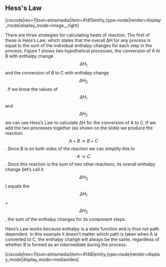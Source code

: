 <div style="float:right;margin:auto"><ebook-button title="Hess's Law" link="https://genchem.science.psu.edu/16-3-hesss-law"></ebook-button></div>



## Hess's Law

[ciscode|rev=1|tool=elmsmedia|item=4141|entity_type=node|render=display_mode|display_mode=image__right]

There are three strategies for calculating heats of reaction. The first of these is Hess’s Law, which states that the overall ΔH for any process is equal to the sum of the individual enthalpy changes for each step in the process. Figure 1 shows two hypothetical processes, the conversion of A to B with enthalpy change $$\Delta H_1$$ and the conversion of B to C with enthalpy change $$\Delta H_2$$. If we know the values of $$\Delta H_1$$ and $$\Delta H_2$$ we can use Hess’s Law to calculate ΔH for the conversion of A to C. If we add the two processes together (as shown on the slide) we produce the reaction: $$A + B \longrightarrow B + C$$. Since B is on both sides of the reaction we can simplify this to $$A \longrightarrow C$$. Since this reaction is the sum of two other reactions, its overall enthalpy change (let’s call it $$\Delta H_3$$) equals the $$\Delta H_1$$ + $$\Delta H_2$$, the sum of the enthalpy changes for its component steps. 

Hess’s Law works because enthalpy is a state function and is thus not path dependent. In this example it doesn’t matter which path is taken when A is converted to C, the enthalpy change will always be the same, regardless of whether B is formed as an intermediate during the process. 

[ciscode|rev=1|tool=elmsmedia|item=4148|entity_type=node|render=display_mode|display_mode=mediavideo]

<houck-math> </houck-math>